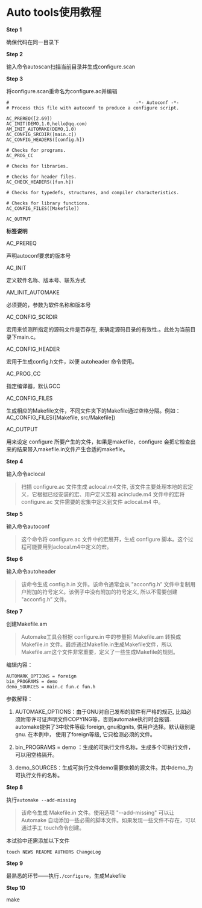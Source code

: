 # Auto tools使用教程

**Step 1** 

确保代码在同一目录下

**Step 2** 

输入命令autoscan扫描当前目录并生成configure.scan

**Step 3** 

将configure.scan重命名为configure.ac并编辑

```
#                                               -*- Autoconf -*-
# Process this file with autoconf to produce a configure script.

AC_PREREQ([2.69])
AC_INIT(DEMO,1.0,hello@qq.com)
AM_INIT_AUTOMAKE(DEMO,1.0)
AC_CONFIG_SRCDIR([main.c])
AC_CONFIG_HEADERS([config.h])

# Checks for programs.
AC_PROG_CC

# Checks for libraries.

# Checks for header files.
AC_CHECK_HEADERS([fun.h])

# Checks for typedefs, structures, and compiler characteristics.

# Checks for library functions.
AC_CONFIG_FILES([Makefile])

AC_OUTPUT

```

**标签说明**

AC_PREREQ

声明autoconf要求的版本号

AC_INIT

定义软件名称、版本号、联系方式

AM_INIT_AUTOMAKE

必须要的，参数为软件名称和版本号

AC_CONFIG_SCRDIR

宏用来侦测所指定的源码文件是否存在, 来确定源码目录的有效性.。此处为当前目录下main.c。

AC_CONFIG_HEADER

宏用于生成config.h文件，以便 autoheader 命令使用。

AC_PROG_CC

指定编译器，默认GCC

AC_CONFIG_FILES

生成相应的Makefile文件，不同文件夹下的Makefile通过空格分隔。例如：AC_CONFIG_FILES([Makefile, src/Makefile]) 

AC_OUTPUT

用来设定 configure 所要产生的文件，如果是makefile，configure 会把它检查出来的结果带入makefile.in文件产生合适的makefile。

**Step 4**

输入命令aclocal

> 扫描 configure.ac 文件生成 aclocal.m4文件, 该文件主要处理本地的宏定义，它根据已经安装的宏、用户定义宏和 acinclude.m4 文件中的宏将 configure.ac 文件需要的宏集中定义到文件 aclocal.m4 中。 

**Step 5**

输入命令autoconf

> 这个命令将 configure.ac 文件中的宏展开，生成 configure 脚本。这个过程可能要用到aclocal.m4中定义的宏。

**Step 6**

输入命令autoheader

> 该命令生成 config.h.in 文件。该命令通常会从 "acconfig.h” 文件中复制用户附加的符号定义。该例子中没有附加的符号定义, 所以不需要创建 "acconfig.h” 文件。

**Step 7**

创建Makefile.am

> Automake工具会根据 configure.in 中的参量把 Makefile.am 转换成 Makefile.in 文件。最终通过Makefile.in生成Makefile文件，所以Makefile.am这个文件非常重要，定义了一些生成Makefile的规则。

编辑内容：

```
AUTOMARK_OPTIONS = foreign
bin_PROGRAMS = demo
demo_SOURCES = main.c fun.c fun.h
```

参数解释：

1. AUTOMAKE_OPTIONS：由于GNU对自己发布的软件有严格的规范, 比如必须附带许可证声明文件COPYING等，否则automake执行时会报错. automake提供了3中软件等级:foreign, gnu和gnits, 供用户选择。默认级别是gnu. 在本例中， 使用了foreign等级, 它只检测必须的文件。

2. bin_PROGRAMS = demo ：生成的可执行文件名称，生成多个可执行文件，可以用空格隔开。

3. demo_SOURCES：生成可执行文件demo需要依赖的源文件。其中demo_为可执行文件的名称。

**Step 8**

执行`automake --add-missing`

> 该命令生成 Makefile.in 文件。使用选项 "--add-missing" 可以让 Automake 自动添加一些必需的脚本文件。如果发现一些文件不存在，可以通过手工 touch命令创建。

本试验中还需添加以下文件

```
touch NEWS README AUTHORS ChangeLog
```

**Step 9**

最熟悉的环节——执行`./configure`，生成Makefile

**Step 10**

make
